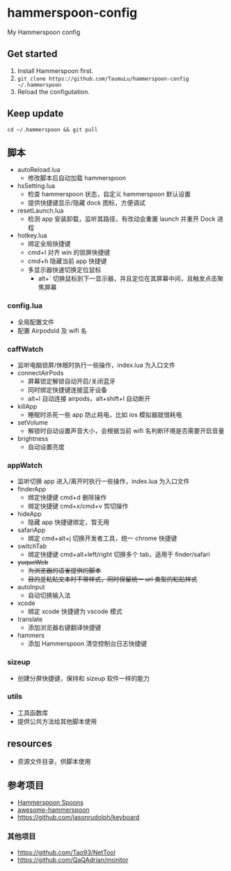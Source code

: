 # hammerspoon-config
My Hammerspoon config

## Get started
1. Install Hammerspoon first.
2. `git clone https://github.com/TaumuLu/hammerspoon-config ~/.hammerspoon`
3. Reload the configutation.

## Keep update
`cd ~/.hammerspoon && git pull`

## 脚本
- autoReload.lua
  - 修改脚本后自动加载 hammerspoon
- hsSetting.lua
  - 检查 hammerspoon 状态，自定义 hammerspoon 默认设置
  - 提供快捷键显示/隐藏 dock 图标，方便调试
- resetLaunch.lua
   - 检测 app 安装卸载，监听其路径，有改动会重置 launch 并重开 Dock 进程
- hotkey.lua
  - 绑定全局快捷键
  - cmd+l 对齐 win 的锁屏快捷键
  - cmd+h 隐藏当前 app 快捷键
  - 多显示器快速切换定位鼠标
    - alt+` 切换鼠标到下一显示器，并且定位在其屏幕中间，且触发点击聚焦屏幕

### config.lua
- 全局配置文件
- 配置 AirpodsId 及 wifi 名

### caffWatch
- 监听电脑锁屏/休眠时执行一些操作，index.lua 为入口文件
- connectAirPods
  - 屏幕锁定解锁自动开启/关闭蓝牙
  - 同时绑定快捷键连接蓝牙设备
  - alt+l 自动连接 airpods，alt+shift+l 自动断开
- killApp
  - 睡眠时杀死一些 app 防止耗电，比如 ios 模拟器就很耗电
- setVolume
  - 解锁时自动设置声音大小，会根据当前 wifi 名判断环境是否需要开启音量
- brightness
  - 自动设置亮度

### appWatch
- 监听切换 app 进入/离开时执行一些操作，index.lua 为入口文件
- finderApp
  - 绑定快捷键 cmd+d 删除操作
  - 绑定快捷键 cmd+x/cmd+v 剪切操作
- hideApp
  - 隐藏 app 快捷键绑定，暂无用
- safariApp
  - 绑定 cmd+alt+j 切换开发者工具，统一 chrome 快捷键
- switchTab
  - 绑定快捷键 cmd+alt+left/right 切换多个 tab，适用于 finder/safari
- ~~yuqueWeb~~
  - ~~为浏览器的语雀提供的脚本~~
  - ~~目的是粘贴文本时不带样式，同时保留统一 url 类型的粘贴样式~~
- autoInput
  - 自动切换输入法
- xcode
  - 绑定 xcode 快捷键为 vscode 模式
- translate
  - 添加浏览器右键翻译快捷键
- hammers
  - 添加 Hammerspoon 清空控制台日志快捷键

### sizeup
- 创建分屏快捷键，保持和 sizeup 软件一样的能力

### utils
- 工具函数库
- 提供公共方法给其他脚本使用

## resources
- 资源文件目录，供脚本使用

## 参考项目
- [Hammerspoon Spoons](https://github.com/Hammerspoon/Spoons)
- [awesome-hammerspoon](https://github.com/ashfinal/awesome-hammerspoon)
- https://github.com/jasonrudolph/keyboard

### 其他项目
- https://github.com/Tao93/NetTool
- https://github.com/QaQAdrian/monitor
